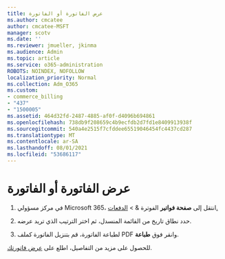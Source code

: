 ```yaml
---
title: عرض الفاتورة أو الفاتورة
ms.author: cmcatee
author: cmcatee-MSFT
manager: scotv
ms.date: ''
ms.reviewer: jmueller, jkinma
ms.audience: Admin
ms.topic: article
ms.service: o365-administration
ROBOTS: NOINDEX, NOFOLLOW
localization_priority: Normal
ms.collection: Adm_O365
ms.custom:
- commerce_billing
- "437"
- "1500005"
ms.assetid: 464d32fd-2487-4885-af0f-d4096b694861
ms.openlocfilehash: 738db9f208659c4b9ecfdb2d7fd1e8409913938f
ms.sourcegitcommit: 540a4e2515f7cfddee65519046454fc4437cd287
ms.translationtype: MT
ms.contentlocale: ar-SA
ms.lasthandoff: 08/01/2021
ms.locfileid: "53686117"
---
```

# <a name="view-my-bill-or-invoice"></a>عرض الفاتورة أو الفاتورة

1. في مركز مسؤولي Microsoft 365، انتقل إلى **صفحة فواتير** الفوترة & \> [الدفعات.](https://go.microsoft.com/fwlink/p/?linkid=848039)

2. حدد نطاق تاريخ من القائمة المنسدل، ثم اختر الترتيب الذي تريد عرضه.

3. لطباعة الفاتورة، قم بتنزيل الفاتورة كملف PDF وانقر فوق **طباعة**.

للحصول على مزيد من التفاصيل، اطلع على [عرض فاتورتك](/microsoft-365/commerce/billing-and-payments/view-your-bill-or-invoice).
